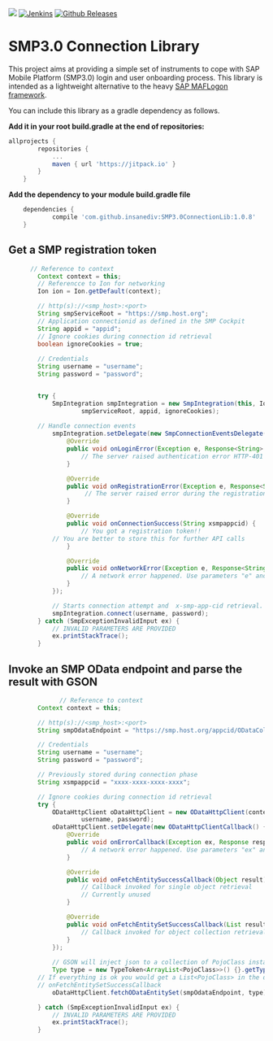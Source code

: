 [![](https://jitpack.io/v/insanediv/SMP3.0ConnectionLib.svg)](https://jitpack.io/#insanediv/SMP3.0ConnectionLib)
[![Jenkins](https://img.shields.io/jenkins/s/https/jenkins.qa.ubuntu.com/view/Precise/view/All%20Precise/job/precise-desktop-amd64_default.svg)]()
[![Github Releases](https://img.shields.io/badge/awesome-project-ff69b4.svg)]()

# SMP3.0 Connection Library
This project aims at providing a simple set of instruments to cope with SAP Mobile Platform (SMP3.0) login and user onboarding process.
This library is intended as a lightweight alternative to the heavy [SAP MAFLogon framework](https://github.com/SAP/sap_mobile_native_android).

You can include this library as a gradle dependency as follows.

**Add it in your root build.gradle at the end of repositories:**
```groovy
allprojects {
		repositories {
			...
			maven { url 'https://jitpack.io' }
		}
	}
```
**Add the dependency to your module build.gradle file**
```groovy
	dependencies {
	        compile 'com.github.insanediv:SMP3.0ConnectionLib:1.0.8'
	}
```

## Get a SMP registration token
```java
	  // Reference to context
        Context context = this;
        // Referencce to Ion for networking
        Ion ion = Ion.getDefault(context);

        // http(s)://<smp_host>:<port>
        String smpServiceRoot = "https://smp.host.org";
        // Application connectionid as defined in the SMP Cockpit
        String appid = "appid";
        // Ignore cookies during connection id retrieval
        boolean ignoreCookies = true;
        
        // Credentials
        String username = "username";
        String password = "password";


        try {
            SmpIntegration smpIntegration = new SmpIntegration(this, Ion.getDefault(this),
                    smpServiceRoot, appid, ignoreCookies);
	
	    // Handle connection events
            smpIntegration.setDelegate(new SmpConnectionEventsDelegate() {
                @Override
                public void onLoginError(Exception e, Response<String> result) {
                    // The server raised authentication error HTTP-401 Unauthorized
                }

                @Override
                public void onRegistrationError(Exception e, Response<String> result) {
                     // The server raised error during the registration phase
                }

                @Override
                public void onConnectionSuccess(String xsmpappcid) {
                    // You got a registration token!!
		    // You are better to store this for further API calls
                }

                @Override
                public void onNetworkError(Exception e, Response<String> result) {
                    // A network error happened. Use parameters "e" and "result" to get more details
                }
            });

            // Starts connection attempt and  x-smp-app-cid retrieval. Events are back reported to the delegate
            smpIntegration.connect(username, password);
        } catch (SmpExceptionInvalidInput ex) {
            // INVALID PARAMETERS ARE PROVIDED
            ex.printStackTrace();
        }
```
## Invoke an SMP OData endpoint and parse the result with GSON
```java
	          // Reference to context
        Context context = this;

        // http(s)://<smp_host>:<port>
        String smpOdataEndpoint = "https://smp.host.org/appcid/ODataCollectionEndpoint";

        // Credentials
        String username = "username";
        String password = "password";

        // Previously stored during connection phase
        String xsmpappcid = "xxxx-xxxx-xxxx-xxxx";

        // Ignore cookies during connection id retrieval
        try {
            ODataHttpClient oDataHttpClient = new ODataHttpClient(context, xsmpappcid,
                    username, password);
            oDataHttpClient.setDelegate(new ODataHttpClientCallback() {
                @Override
                public void onErrorCallback(Exception ex, Response response) {
                    // A network error happened. Use parameters "ex" and "response" to get more details
                }

                @Override
                public void onFetchEntitySuccessCallback(Object result) {
                    // Callback invoked for single object retrieval
                    // Currently unused
                }

                @Override
                public void onFetchEntitySetSuccessCallback(List result) {
                    // Callback invoked for object collection retrieval
                }
            });
            
            // GSON will inject json to a collection of PojoClass instances
            Type type = new TypeToken<ArrayList<PojoClass>>() {}.getType() {};
	    // If everything is ok you would get a List<PojoClass> in the delegate method
	    // onFetchEntitySetSuccessCallback
            oDataHttpClient.fetchODataEntitySet(smpOdataEndpoint, type);

        } catch (SmpExceptionInvalidInput ex) {
            // INVALID PARAMETERS ARE PROVIDED
            ex.printStackTrace();
        }
```
